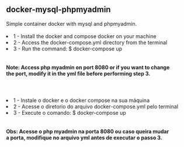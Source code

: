  <h2>docker-mysql-phpmyadmin</h2>
 Simple container docker with mysql and phpmyadmin.
 <br><br>
<li>1 - Install the docker and compose docker on your machine</li>
<li>2 - Access the docker-compose.yml directory from the terminal</li>
<li>3 - Run the command: $ docker-compose up</li>
<br><br>
<b>Note: Access php myadmin on port 8080 or if you want to change <br>the port, modify it in the yml file before performing step 3.</b>

#
<br>

<li>1 - Instale o docker e o docker compose na sua máquina</li>
<li>2 - Acesse o diretorio do arquivo docker-compose.yml pelo terminal</li>
<li>3 - Execute o comando: $ docker-compose up</li>
<br><br>
<b>Obs: Acesse o php myadmin na porta 8080 ou caso queira mudar <br>a porta, modifique no arquivo yml antes de executar o passo 3.</b>
